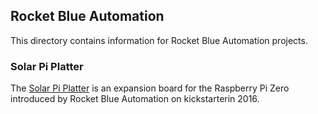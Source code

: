 ## Rocket Blue Automation

This directory contains information for Rocket Blue Automation projects.

### Solar Pi Platter

The [Solar Pi Platter](https://www.kickstarter.com/projects/1647124460/solar-pi-platter) is an expansion board for the Raspberry Pi Zero introduced by Rocket Blue Automation on kickstarterin 2016.


